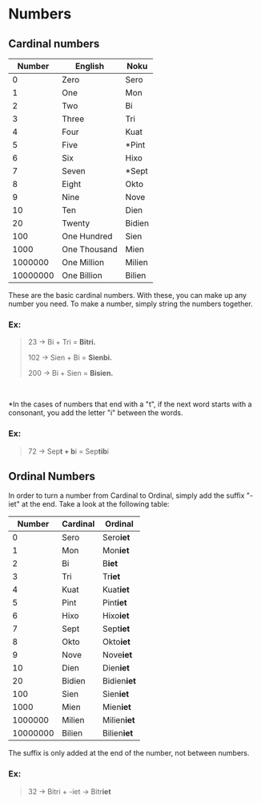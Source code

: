 # Numbers

## Cardinal numbers

| **Number** | **English** | **Noku** |
| --- | --- | --- |
| 0 | Zero | Sero |
| 1 | One | Mon |
| 2 | Two | Bi |
| 3 | Three | Tri |
| 4 | Four | Kuat |
| 5 | Five | \*Pint |
| 6 | Six | Hixo |
| 7 | Seven | \*Sept |
| 8 | Eight | Okto |
| 9 | Nine | Nove |
| 10 | Ten | Dien |
| 20 | Twenty | Bidien |
| 100 | One Hundred | Sien |
| 1000 | One Thousand | Mien |
| 1000000 | One Million | Milien |
| 10000000 | One Billion | Bilien |

These are the basic cardinal numbers. With these, you can make up any number you need. To make a number, simply string the numbers together.

### **Ex:**
>
> 23 -\> Bi + Tri = **Bitri.**
>
> 102 -\> Sien + Bi = **Sienbi.**
>
> 200 -\> Bi + Sien = **Bisien.**

<br>

\*In the cases of numbers that end with a "t", if the next word starts with a consonant, you add the letter "i" between the words.

### **Ex:**
> 
> 72 -\> Sep**t + b**i = Sep**tib**i

## Ordinal Numbers

In order to turn a number from Cardinal to Ordinal, simply add the suffix "-iet" at the end. Take a look at the following table:

| **Number** | **Cardinal** | **Ordinal** |
| --- | --- | --- |
| 0 | Sero | Sero**iet** |
| 1 | Mon | Mon**iet** |
| 2 | Bi | B**iet** |
| 3 | Tri | Tr**iet** |
| 4 | Kuat | Kuat**iet** |
| 5 | Pint | Pint**iet** |
| 6 | Hixo | Hixo**iet** |
| 7 | Sept | Sept**iet** |
| 8 | Okto | Okto**iet** |
| 9 | Nove | Nove**iet** |
| 10 | Dien | Dien**iet** |
| 20 | Bidien | Bidien**iet** |
| 100 | Sien | Sien**iet** |
| 1000 | Mien | Mien**iet** |
| 1000000 | Milien | Milien**iet** |
| 10000000 | Bilien | Bilien**iet** |

The suffix is only added at the end of the number, not between numbers.

### **Ex:**
> 
> 32 -\> Bitri + -iet -\> Bitr**iet**